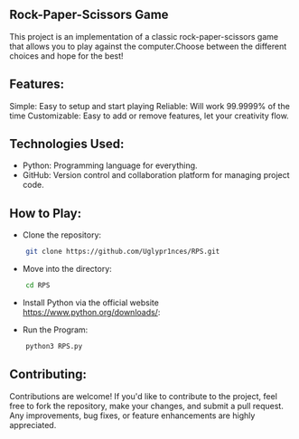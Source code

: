 Rock-Paper-Scissors Game
---------------------------------------------------------------------------------------------------------------------------------------
This project is an implementation of a classic rock-paper-scissors game that allows you to play against the computer.Choose between the different choices and hope for the best!

Features:
---------------------------------------------------------------------------------------------------------------------------------------

Simple: Easy to setup and start playing
Reliable: Will work 99.9999% of the time
Customizable: Easy to add or remove features, let your creativity flow.

Technologies Used:
---------------------------------------------------------------------------------------------------------------------------------------
- Python: Programming language for everything.
- GitHub: Version control and collaboration platform for managing project code.

How to Play:
---------------------------------------------------------------------------------------------------------------------------------------

- Clone the repository:
```bash
    git clone https://github.com/Uglypr1nces/RPS.git
```

- Move into the directory:
```bash
    cd RPS
```

- Install Python via the official website https://www.python.org/downloads/:

- Run the Program:
```bash
    python3 RPS.py
```

Contributing:
---------------------------------------------------------------------------------------------------------------------------------------
Contributions are welcome! If you'd like to contribute to the project, feel free to fork the repository, make your changes, and submit a pull request.
Any improvements, bug fixes, or feature enhancements are highly appreciated.
